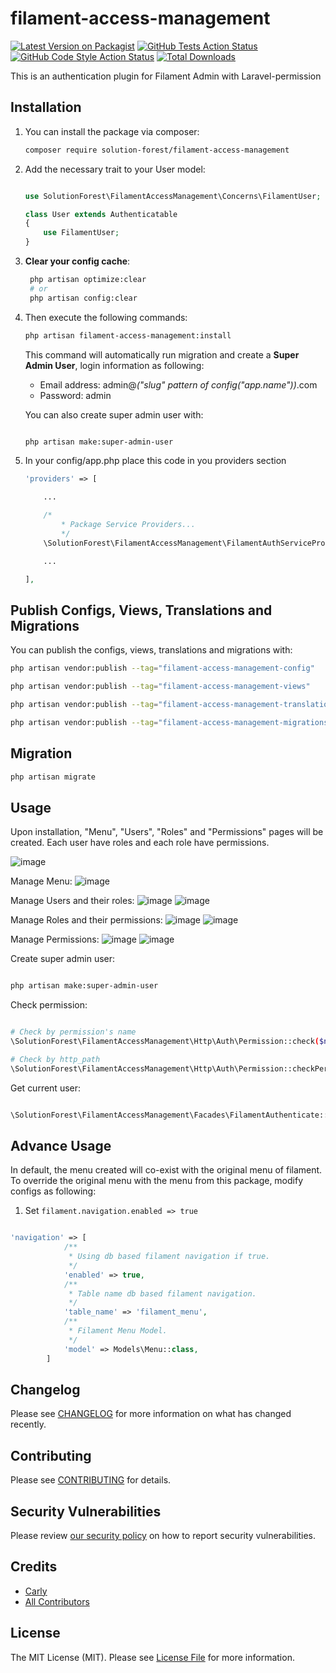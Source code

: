 # filament-access-management

[![Latest Version on Packagist](https://img.shields.io/packagist/v/solution-forest/filament-access-management.svg?style=flat-square)](https://packagist.org/packages/solution-forest/filament-access-management)
[![GitHub Tests Action Status](https://img.shields.io/github/workflow/status/solution-forest/filament-access-management/run-tests?label=tests)](https://github.com/solution-forest/filament-access-management/actions?query=workflow%3Arun-tests+branch%3Amain)
[![GitHub Code Style Action Status](https://img.shields.io/github/workflow/status/solution-forest/filament-access-management/Check%20&%20fix%20styling?label=code%20style)](https://github.com/solution-forest/filament-access-management/actions?query=workflow%3A"Check+%26+fix+styling"+branch%3Amain)
[![Total Downloads](https://img.shields.io/packagist/dt/solution-forest/filament-access-management.svg?style=flat-square)](https://packagist.org/packages/solution-forest/filament-access-management)


This is an authentication plugin for Filament Admin with Laravel-permission

## Installation

1. You can install the package via composer:
    ```bash
    composer require solution-forest/filament-access-management
    ```
    
2. Add the necessary trait to your User model:

    ```php

    use SolutionForest\FilamentAccessManagement\Concerns\FilamentUser;

    class User extends Authenticatable
    {
        use FilamentUser;
    }
    ```
    
3. **Clear your config cache**:
   ```bash
    php artisan optimize:clear
    # or
    php artisan config:clear
   ```

4. Then execute the following commands:
   ```bash
   php artisan filament-access-management:install
   ```
    This command will automatically run migration and create a **Super Admin User**, login information as following:

    - Email address: admin@*("slug" pattern of config("app.name"))*.com
    - Password: admin
    
    You can also create super admin user with:

    ```bash

    php artisan make:super-admin-user

    ```

5. In your config/app.php place this code in you providers section
    ``` php
    'providers' => [

        ...

        /*
            * Package Service Providers...
            */
        \SolutionForest\FilamentAccessManagement\FilamentAuthServiceProvider::class,

        ...

    ],
    ```
    


## Publish Configs, Views, Translations and Migrations

You can publish the configs, views, translations and migrations with:

```bash
php artisan vendor:publish --tag="filament-access-management-config"

php artisan vendor:publish --tag="filament-access-management-views"

php artisan vendor:publish --tag="filament-access-management-translations"

php artisan vendor:publish --tag="filament-access-management-migrations"
```

## Migration

```bash
php artisan migrate
```

## Usage

Upon installation, "Menu", "Users", "Roles" and "Permissions" pages will be created. Each user have roles and each role have permissions.

![image](https://user-images.githubusercontent.com/73818060/232434966-91ab94fe-620a-4894-8632-dbe5e535e5ae.png)

Manage Menu:
![image](https://user-images.githubusercontent.com/73818060/232438118-0b4089e7-4ff0-40b8-93b1-c6d4c089ef14.png)

Manage Users and their roles:
![image](https://user-images.githubusercontent.com/73818060/232437828-73039db1-8976-4a23-a14d-2943d9495a47.png)
![image](https://user-images.githubusercontent.com/73818060/232437890-2db887e1-dcbb-4d96-b072-365720be66d7.png)

Manage Roles and their permissions:
![image](https://user-images.githubusercontent.com/73818060/232438496-002b56d6-db98-4672-82cc-efcfc06fba9e.png)
![image](https://user-images.githubusercontent.com/73818060/232438548-29b655bc-d683-4924-90b7-6ba25991d7ff.png)

Manage Permissions:
![image](https://user-images.githubusercontent.com/73818060/232438632-e5d9a5e5-7ef5-4ca5-a330-37948acd9748.png)
![image](https://user-images.githubusercontent.com/73818060/232438719-fc2bca0b-7233-4aae-bf87-9c1d8524e42d.png)



Create super admin user:

```bash

php artisan make:super-admin-user

```

Check permission:
```bash

# Check by permission's name
\SolutionForest\FilamentAccessManagement\Http\Auth\Permission::check($name)

# Check by http_path
\SolutionForest\FilamentAccessManagement\Http\Auth\Permission::checkPermission($path)

```

Get current user:
``` bash

\SolutionForest\FilamentAccessManagement\Facades\FilamentAuthenticate::user();

```

## Advance Usage

In default, the menu created will co-exist with the original menu of filament. To override the original menu with the menu from this package, modify configs as following:

1. Set ```filament.navigation.enabled => true```

``` php

'navigation' => [
            /**
             * Using db based filament navigation if true.
             */
            'enabled' => true,
            /**
             * Table name db based filament navigation.
             */
            'table_name' => 'filament_menu',
            /**
             * Filament Menu Model.
             */
            'model' => Models\Menu::class,
        ]

```

## Changelog

Please see [CHANGELOG](CHANGELOG.md) for more information on what has changed recently.

## Contributing

Please see [CONTRIBUTING](.github/CONTRIBUTING.md) for details.

## Security Vulnerabilities

Please review [our security policy](../../security/policy) on how to report security vulnerabilities.

## Credits

- [Carly](https://github.com/n/a)
- [All Contributors](../../contributors)

## License

The MIT License (MIT). Please see [License File](LICENSE.md) for more information.
